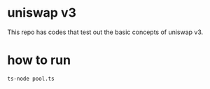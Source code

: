 # uniswap v3
This repo has codes that test out the basic concepts of uniswap v3.

# how to run
```
ts-node pool.ts
```